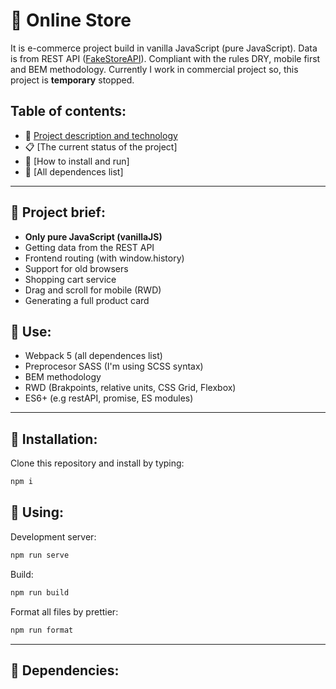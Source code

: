 # 🛒 Online Store
It is e-commerce project build in vanilla JavaScript (pure JavaScript). Data is from REST API ([FakeStoreAPI](https://fakestoreapi.com)). Compliant with the rules DRY, mobile first and BEM methodology. Currently I work in commercial project so, this project is **temporary** stopped.

## Table of contents:
- 📝 [Project description and technology](#pencil-project_brief)
- 📋 [The current status of the project]
- 💾 [How to install and run]
- 📁 [All dependences list]

***

## 📝 Project brief:
- **Only pure JavaScript (vanillaJS)**
- Getting data from the REST API
- Frontend routing (with window.history)
- Support for old browsers
- Shopping cart service
- Drag and scroll for mobile (RWD)
- Generating a full product card

## 📝 Use:
- Webpack 5 (all dependences list)
- Preprocesor SASS (I'm using SCSS syntax)
- BEM methodology
- RWD (Brakpoints, relative units, CSS Grid, Flexbox)
- ES6+ (e.g restAPI, promise, ES modules)

***

## 💾 Installation:
Clone this repository and install by typing:
``` bash
npm i
```

## 💾 Using:

Development server:
``` bash
npm run serve
```

Build:
``` bash
npm run build
```

Format all files by prettier:
``` bash
npm run format
```

***

## 📁 Dependencies:

